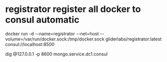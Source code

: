 # registrator register all docker to consul automatic 

 docker run -d     --name=registrator     --net=host     --volume=/var/run/docker.sock:/tmp/docker.sock     gliderlabs/registrator:latest       consul://localhost:8500
 
 
 dig @127.0.0.1 -p 8600 mongo.service.dc1.consul
